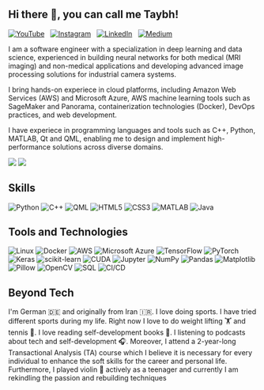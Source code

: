 ## Hi there 👋, you can call me Taybh! 
[![YouTube](https://img.shields.io/badge/YouTube-%20-red?logo=youtube&style=social)](https://youtube.com/@tech_d3coded?feature=shared)&nbsp;&nbsp;
[![Instagram](https://img.shields.io/badge/Instagram-%20-%23E4405F?logo=instagram&style=social)](https://www.instagram.com/tech.decoded.de?igsh=ZWp0NXYzY3Fld3o3&utm_source=qr)&nbsp;&nbsp;
[![LinkedIn](https://img.shields.io/badge/LinkedIn-%20-blue?logo=linkedin&style=social)](https://www.linkedin.com/in/tayebeh-bahador-23356a185/)&nbsp;&nbsp;
[![Medium](https://img.shields.io/badge/Medium-%20-black?logo=medium&style=social)](https://medium.com/@innovate_tiba)

I am a software engineer with a specialization in deep learning and data science, experienced in building neural networks for both medical (MRI imaging) and non-medical applications and developing advanced image processing solutions for industrial camera systems.

I bring hands-on experiece in cloud platforms, including Amazon Web Services (AWS) and Microsoft Azure, AWS machine learning tools such as SageMaker and Panorama, containerization technologies (Docker), DevOps practices, and web development.

I have experiece in programming languages and tools such as C++, Python, MATLAB, Qt and QML, enabling me to design and implement high-performance solutions across diverse domains.

<img src="https://img.shields.io/badge/Python-3776AB?logo=python&logoColor=white&style=flat" />
<img src="https://img.shields.io/badge/JavaScript-F7DF1E?logo=javascript&logoColor=black&style=flat" />

## Skills

![Python](https://img.shields.io/badge/Python-3776AB?logo=python&logoColor=white&style=flat)
![C++](https://img.shields.io/badge/C++-00599C?logo=c%2B%2B&logoColor=white&style=flat)
![QML](https://img.shields.io/badge/QML-41CD52?logo=qt&logoColor=white&style=flat)
![HTML5](https://img.shields.io/badge/HTML5-E34F26?logo=html5&logoColor=white&style=flat)
![CSS3](https://img.shields.io/badge/CSS3-1572B6?logo=css3&logoColor=white&style=flat)
![MATLAB](https://img.shields.io/badge/MATLAB-0076A8?logo=mathworks&logoColor=white&style=flat)
![Java](https://img.shields.io/badge/Java-007396?logo=java&logoColor=white&style=flat)

## Tools and Technologies

![Linux](https://img.shields.io/badge/Linux-FCC624?logo=linux&logoColor=black&style=flat)
![Docker](https://img.shields.io/badge/Docker-2496ED?logo=docker&logoColor=white&style=flat)
![AWS](https://img.shields.io/badge/AWS-232F3E?logo=amazon-aws&logoColor=white&style=flat)
![Microsoft Azure](https://img.shields.io/badge/Azure-0078D4?logo=microsoft-azure&logoColor=white&style=flat)
![TensorFlow](https://img.shields.io/badge/TensorFlow-FF6F00?logo=tensorflow&logoColor=white&style=flat)
![PyTorch](https://img.shields.io/badge/PyTorch-EE4C2C?logo=pytorch&logoColor=white&style=flat)
![Keras](https://img.shields.io/badge/Keras-D00000?logo=keras&logoColor=white&style=flat)
![scikit-learn](https://img.shields.io/badge/scikit--learn-F7931E?logo=scikit-learn&logoColor=white&style=flat)
![CUDA](https://img.shields.io/badge/CUDA-76B900?logo=nvidia&logoColor=white&style=flat)
![Jupyter](https://img.shields.io/badge/Jupyter-F37626?logo=jupyter&logoColor=white&style=flat)
![NumPy](https://img.shields.io/badge/NumPy-013243?logo=numpy&logoColor=white&style=flat)
![Pandas](https://img.shields.io/badge/Pandas-150458?logo=pandas&logoColor=white&style=flat)
![Matplotlib](https://img.shields.io/badge/Matplotlib-11557C?logo=matplotlib&logoColor=white&style=flat)
![Pillow](https://img.shields.io/badge/Pillow-CC3333?logo=pillow&logoColor=white&style=flat)
![OpenCV](https://img.shields.io/badge/OpenCV-5C3EE8?logo=opencv&logoColor=white&style=flat)
![SQL](https://img.shields.io/badge/SQL-4479A1?logo=postgresql&logoColor=white&style=flat)
![CI/CD](https://img.shields.io/badge/CI/CD-222222?logo=github-actions&logoColor=white&style=flat)

## Beyond Tech

I'm German 🇩🇪 and originally from Iran 🇮🇷. 
I love doing sports. I have tried different sports during my life. Right now I love to do weight lifting 🏋 and tennis 🎾. 
I love reading self-development books 📖.
I listening to podcasts about tech and self-development 🎧. Moreover, I attend a 2-year-long Transactional Analysis (TA) course which I believe it is necessary for every individual to enhance the soft skills for the career and personal life. 
Furthermore, I played violin 🎻 actively as a teenager and currently I am rekindling the passion and rebuilding techniques




<!--
**Taybh/taybh** is a ✨ _special_ ✨ repository because its `README.md` (this file) appears on your GitHub profile.

Here are some ideas to get you started:

- 🔭 I’m currently working on ...
- 🌱 I’m currently learning ...
- 👯 I’m looking to collaborate on ...
- 🤔 I’m looking for help with ...
- 💬 Ask me about ...
- 📫 How to reach me: ...
- 😄 Pronouns: ...
- ⚡ Fun fact: ...
-->
